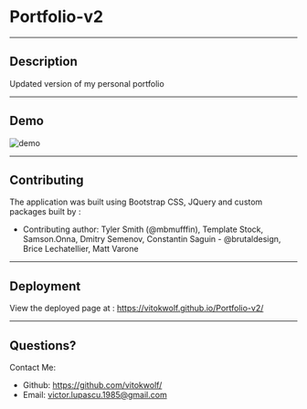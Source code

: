 # Portfolio-v2

___
## Description
Updated version of my personal portfolio


___
## Demo
![demo](./assets/images/demo.gif)


___
## Contributing
The application was built using Bootstrap CSS, JQuery and custom packages built by :
* Contributing author: Tyler Smith (@mbmufffin), Template Stock, Samson.Onna, Dmitry Semenov, Constantin Saguin - @brutaldesign, Brice Lechatellier, Matt Varone


___
## Deployment
View the deployed page at : https://vitokwolf.github.io/Portfolio-v2/
___
## Questions?
Contact Me:
* Github: https://github.com/vitokwolf/
* Email: victor.lupascu.1985@gmail.com
